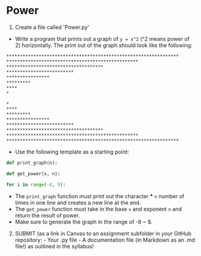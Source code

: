 # Power

1. Create a file called 'Power.py'
- Write a program that prints out a graph of `y = x^2` (^2 means power of 2) horizontally. The print out of the graph should look like the following:

```
****************************************************************
*************************************************
************************************
*************************
****************
*********
****
*

*
****
*********
****************
*************************
************************************
*************************************************
****************************************************************
```

- Use the following template as a starting point:

```python
def print_graph(n):

def get_power(x, n):

for i in range(-8, 9):
```

- The `print_graph` function must print out the character **\*** `n` number of times in one line and creates a new line at the end.
- The `get_power` function must take in the base `x` and exponent `n` and return the result of power.
- Make sure to generate the graph in the range of -8 ~ 8.

2. SUBMIT (as a link in Canvas to an assignment subfolder in *your* GitHub repository:
		- Your .py file
		- A documentation file (in Markdown as an .md file!) as outlined in the syllabus!
